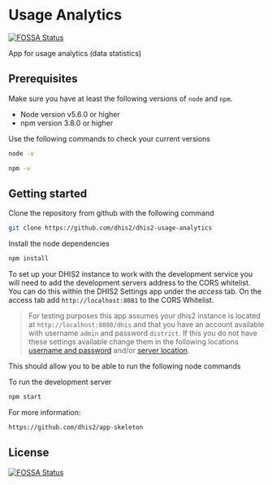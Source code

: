 # Usage Analytics
[![FOSSA Status](https://app.fossa.io/api/projects/git%2Bgithub.com%2Fdhis2%2Fdhis2-usage-analytics.svg?type=shield)](https://app.fossa.io/projects/git%2Bgithub.com%2Fdhis2%2Fdhis2-usage-analytics?ref=badge_shield)


App for usage analytics (data statistics)

## Prerequisites
Make sure you have at least the following versions of `node` and `npm`.

+ Node version v5.6.0 or higher
+ npm version 3.8.0 or higher

Use the following commands to check your current versions
```sh
node -v

npm -v
```

## Getting started

Clone the repository from github with the following command
```sh
git clone https://github.com/dhis2/dhis2-usage-analytics
```

Install the node dependencies
```sh
npm install
```

To set up your DHIS2 instance to work with the development service you will need to add the development servers address to the CORS whitelist. You can do this within the DHIS2 Settings app under the _access_ tab. On the access tab add `http://localhost:8081` to the CORS Whitelist.
> For testing purposes this app assumes your dhis2 instance is located at `http://localhost:8080/dhis` and that you have an account available with username `admin` and password `district`. If this you do not have these settings available change them in the following locations [username and password](https://github.com/dhis2/app-skeleton/blob/master/src/app.js#L22) and/or [server location](https://github.com/dhis2/app-skeleton/blob/master/src/app.js#L53-L54).

This should allow you to be able to run the following node commands

To run the development server
```sh
npm start
```

For more information:
```sh
https://github.com/dhis2/app-skeleton
```

## License
[![FOSSA Status](https://app.fossa.io/api/projects/git%2Bgithub.com%2Fdhis2%2Fdhis2-usage-analytics.svg?type=large)](https://app.fossa.io/projects/git%2Bgithub.com%2Fdhis2%2Fdhis2-usage-analytics?ref=badge_large)